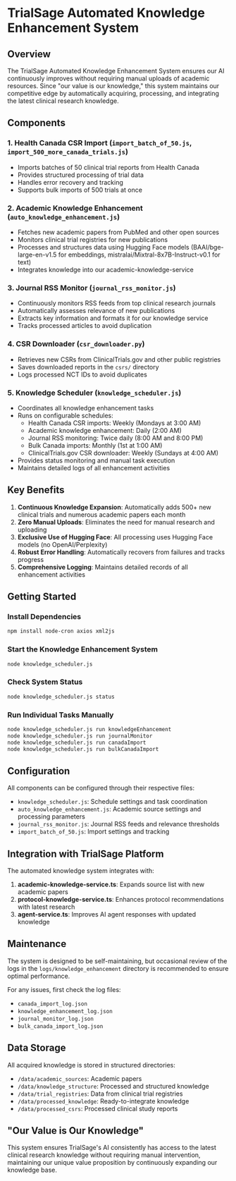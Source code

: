 # TrialSage Automated Knowledge Enhancement System

## Overview

The TrialSage Automated Knowledge Enhancement System ensures our AI continuously improves without requiring manual uploads of academic resources. Since "our value is our knowledge," this system maintains our competitive edge by automatically acquiring, processing, and integrating the latest clinical research knowledge.

## Components

### 1. Health Canada CSR Import (`import_batch_of_50.js`, `import_500_more_canada_trials.js`)

- Imports batches of 50 clinical trial reports from Health Canada
- Provides structured processing of trial data
- Handles error recovery and tracking
- Supports bulk imports of 500 trials at once

### 2. Academic Knowledge Enhancement (`auto_knowledge_enhancement.js`)

- Fetches new academic papers from PubMed and other open sources
- Monitors clinical trial registries for new publications
- Processes and structures data using Hugging Face models (BAAI/bge-large-en-v1.5 for embeddings, mistralai/Mixtral-8x7B-Instruct-v0.1 for text)
- Integrates knowledge into our academic-knowledge-service

### 3. Journal RSS Monitor (`journal_rss_monitor.js`)

- Continuously monitors RSS feeds from top clinical research journals
- Automatically assesses relevance of new publications
- Extracts key information and formats it for our knowledge service
- Tracks processed articles to avoid duplication

### 4. CSR Downloader (`csr_downloader.py`)

- Retrieves new CSRs from ClinicalTrials.gov and other public registries
- Saves downloaded reports in the `csrs/` directory
- Logs processed NCT IDs to avoid duplicates

### 5. Knowledge Scheduler (`knowledge_scheduler.js`)

- Coordinates all knowledge enhancement tasks
- Runs on configurable schedules:
  - Health Canada CSR imports: Weekly (Mondays at 3:00 AM)
  - Academic knowledge enhancement: Daily (2:00 AM)
  - Journal RSS monitoring: Twice daily (8:00 AM and 8:00 PM)
  - Bulk Canada imports: Monthly (1st at 1:00 AM)
  - ClinicalTrials.gov CSR downloader: Weekly (Sundays at 4:00 AM)
- Provides status monitoring and manual task execution
- Maintains detailed logs of all enhancement activities

## Key Benefits

1. **Continuous Knowledge Expansion**: Automatically adds 500+ new clinical trials and numerous academic papers each month
2. **Zero Manual Uploads**: Eliminates the need for manual research and uploading
3. **Exclusive Use of Hugging Face**: All processing uses Hugging Face models (no OpenAI/Perplexity)
4. **Robust Error Handling**: Automatically recovers from failures and tracks progress
5. **Comprehensive Logging**: Maintains detailed records of all enhancement activities

## Getting Started

### Install Dependencies

```bash
npm install node-cron axios xml2js
```

### Start the Knowledge Enhancement System

```bash
node knowledge_scheduler.js
```

### Check System Status

```bash
node knowledge_scheduler.js status
```

### Run Individual Tasks Manually

```bash
node knowledge_scheduler.js run knowledgeEnhancement
node knowledge_scheduler.js run journalMonitor
node knowledge_scheduler.js run canadaImport
node knowledge_scheduler.js run bulkCanadaImport
```

## Configuration

All components can be configured through their respective files:

- `knowledge_scheduler.js`: Schedule settings and task coordination
- `auto_knowledge_enhancement.js`: Academic source settings and processing parameters
- `journal_rss_monitor.js`: Journal RSS feeds and relevance thresholds
- `import_batch_of_50.js`: Import settings and tracking

## Integration with TrialSage Platform

The automated knowledge system integrates with:

1. **academic-knowledge-service.ts**: Expands source list with new academic papers
2. **protocol-knowledge-service.ts**: Enhances protocol recommendations with latest research
3. **agent-service.ts**: Improves AI agent responses with updated knowledge

## Maintenance

The system is designed to be self-maintaining, but occasional review of the logs in the `logs/knowledge_enhancement` directory is recommended to ensure optimal performance.

For any issues, first check the log files:
- `canada_import_log.json`
- `knowledge_enhancement_log.json`
- `journal_monitor_log.json`
- `bulk_canada_import_log.json`

## Data Storage

All acquired knowledge is stored in structured directories:
- `/data/academic_sources`: Academic papers
- `/data/knowledge_structure`: Processed and structured knowledge
- `/data/trial_registries`: Data from clinical trial registries
- `/data/processed_knowledge`: Ready-to-integrate knowledge
- `/data/processed_csrs`: Processed clinical study reports

## "Our Value is Our Knowledge"

This system ensures TrialSage's AI consistently has access to the latest clinical research knowledge without requiring manual intervention, maintaining our unique value proposition by continuously expanding our knowledge base.